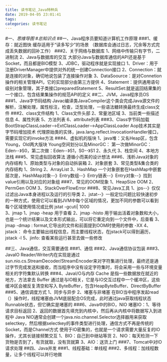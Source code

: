 ```yaml
---
title: 读书笔记_Java特种兵
date: 2019-04-05 23:01:41
tags:
categories: 读书笔记
---
```

#一、*思维导图*
#*总知识点*
##一、Java程序员要知道计算机工作原理
###1、缓存：就近图快
	缓存适用于“读多写少”的场景
	（数据库会通过日志，冗余等方式完成丢失数据的回补工作）
###2、关于网络与数据库
	1、网络中传输只有字节，二进制流
	2、Java与数据库的交互
		大部分Java与数据库通信的API还是基于Socket，而且都是BIO模型
	3、JDBC，驱动程序就是实现接口
		1、Driver：用于注册DriverManager中提供对外的统一创建Connection接口
		2、Connection：就是连接的对象，确切地说包装了连接操作对象
		3、DataSoource：是对Connetion操作的相关管理API，它的实现部分由第三方提供
		4、Statement：提供通用语句级别对象管理，其子类接口preparedStatement
		5、ResultSet:就是返回结果集的一个接口，包含结果集操作的规范API的定义
##二、JVM，Java程序员OS
###1、Java字节码结构
	Javac编译类JavaCompiler这个类会完成Java源文件的解析，注解处理，属性标注，检查，泛型处理，一些语法糖转换最终生成class文件
###2、class文件结构
	1、Class文件头部
	2、常量池区域
	3、当前类一些描述信息
	4、属性列表
	5、方法列表
	6、attribute列表
###3、Class字节码加载
	BootStrapClassLoader-->ExtClassLoader-->AppClassLoader
	Aop技术其实是字节码增加技术
	代理原始类的实体，java.lang.reflect.InvocationHandler接口，需要实现它的invoke方法
###4、虚拟机的版块
	1、java堆：又名Heap区，包含Young，Old两大版块
		Young空间划分以及MinorGC：
		第一次做MinorGC：Eden--》S0，第二次做：Eden--》S1，S0--》S1
	2、永久代
	3、栈空间
	4、本地方法栈
###5、常见虚拟回收算法
	遵循小而美的设计想法
###6、浅析Java对象的内存结构
	1、原始类型与对象的自动拆装箱
	2、对象嵌套
	3、常见类型&集合类的内存结构
		1、String
		2、ArrayList
		3、HashMap
		一个对象嵌套在HashMap中嵌套层次是，HashMap对象--》Entry数组--》Entry链表--》Entry对象--》找到value引用以及对应的对象组
###7、常见的OOM现象
	1、HeapSize OOM
	2、PermGen OOM
	3、StackOverFlowError
###8、常见Java工具
	1、jps--》仅仅过滤出Java本身进程以及运行的引导类
	2、jstat--》一般定位问题比较快速初步的一种方式，使用它可以看到JVM中每个区域的情况，更加不同的参数可以看到每个区域使用情况或比例
		jstat -gcuti|<pid> 1000 	
	3、jmap
		1、jmap -heap  <pid> 用于查看
		2、jmap -histo <pid> 用于输出活着对象数和大小，也是一个统计结果以及文本形式输出，可以将它重定向到一个文件中，后查看
		3、jmap -dmap : format,它导出的文件和前面提到OOM时使用的参数 -XX
		4、jstack： 命令主要输出线程信息，而主要线程状态，在jstack可以得到遍历，jstack -l <pid>
		5、jinfo: 查看某些运行甚至去做一些修改

##三、Java通信，交互需要通信
###1、通信
###2、Java通信协议包装
###3、JavaIO
	Reader/Writer内在实现是通过sun.nio.cs.StreamDecoder/StreamEncoder来对字符集进行处理，最终还是通过字节完成发送和接收，而当程序中没有设定字符集时，将会采用一些与环境变量相关的字符集默认转换
###4、JavaI/O与内存
	Cache 是指一些数据放在就近的地方，方法拿去
	Buffer 通过是与IO相关，它是与IO交互过程中一个缓冲区，这些缓冲区会被反复清空和写入
	ByteBuffer，包含HeapByteBuffer、DirectByBuffer
###5、通信调度方式
	1、同步与异步
	2、堵塞与非堵塞
	在BIO当中程序发起read（）操作时，线程堵塞由JVM底层配合OS完成，此时通过java获取线程状态Runnable状态，但它确实是堵塞的
###6、Java中的BIO，NIO
	堵塞IO：1、等待请求目标返回 2、返回的数据首先填充到内核中，然后再从内核中将数据写入到进程中
	Java NIO通常会创建一个java.nio.channel.Selector选择器用来获取selectkey，然后根据selectkey的事件类型进行处理，通信方式不再是传统的Socket，而是Channel方式
	使用于IO密集的，也就是一个请求需要大量反复的IO操作，尤其长链接频繁交互
	1、BIO：自己到中继站等货
	2、NIO：每天检测一下货物是否到了，有货就取，没有货就算
	3、AIO：送货上门
###7、Tomcat中对IO请求处理
##四、Java并发
###1、线程基础：单线程
###2、多线程：加线程数量，让多个线程可以并行地做
	





























